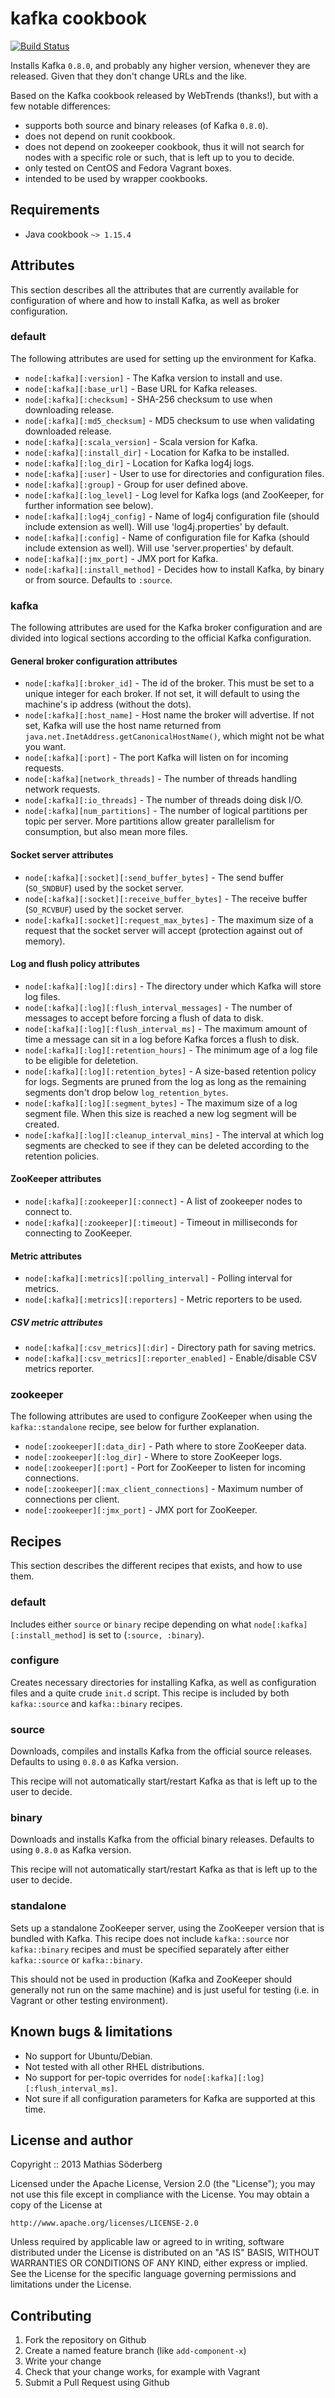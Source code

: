 # kafka cookbook

[![Build Status](https://travis-ci.org/mthssdrbrg/kafka-cookbook.png?branch=master)](https://travis-ci.org/mthssdrbrg/kafka-cookbook)

Installs Kafka `0.8.0`, and probably any higher version, whenever they are
released. Given that they don't change URLs and the like.

Based on the Kafka cookbook released by WebTrends (thanks!), but with a few
notable differences:

* supports both source and binary releases (of Kafka `0.8.0`).
* does not depend on runit cookbook.
* does not depend on zookeeper cookbook, thus it will not search for nodes with
  a specific role or such, that is left up to you to decide.
* only tested on CentOS and Fedora Vagrant boxes.
* intended to be used by wrapper cookbooks.

## Requirements
* Java cookbook `~> 1.15.4`

## Attributes
This section describes all the attributes that are currently available for
configuration of where and how to install Kafka, as well as broker
configuration.

### default
The following attributes are used for setting up the environment for Kafka.

* `node[:kafka][:version]` - The Kafka version to install and use.
* `node[:kafka][:base_url]` - Base URL for Kafka releases.
* `node[:kafka][:checksum]` - SHA-256 checksum to use when downloading
  release.
* `node[:kafka][:md5_checksum]` - MD5 checksum to use when validating
  downloaded release.
* `node[:kafka][:scala_version]` - Scala version for Kafka.
* `node[:kafka][:install_dir]` - Location for Kafka to be installed.
* `node[:kafka][:log_dir]` - Location for Kafka log4j logs.
* `node[:kafka][:user]` - User to use for directories and configuration files.
* `node[:kafka][:group]` - Group for user defined above.
* `node[:kafka][:log_level]` - Log level for Kafka logs (and ZooKeeper, for further
  information see below).
* `node[:kafka][:log4j_config]` - Name of log4j configuration file (should
  include extension as well). Will use 'log4j.properties' by default.
* `node[:kafka][:config]` - Name of configuration file for Kafka (should
  include extension as well). Will use 'server.properties' by default.
* `node[:kafka][:jmx_port]` - JMX port for Kafka.
* `node[:kafka][:install_method]` - Decides how to install Kafka, by binary or
  from source. Defaults to `:source`.

### kafka
The following attributes are used for the Kafka broker configuration and are
divided into logical sections according to the official Kafka configuration.

#### General broker configuration attributes
* `node[:kafka][:broker_id]` - The id of the broker. This must be set to a unique integer
  for each broker. If not set, it will default to using the machine's ip address
  (without the dots).
* `node[:kafka][:host_name]` - Host name the broker will advertise. If not set, Kafka will
  use the host name returned from
`java.net.InetAddress.getCanonicalHostName()`, which might not be what you want.
* `node[:kafka][:port]` - The port Kafka will listen on for incoming requests.
* `node[:kafka][network_threads]` - The number of threads handling network requests.
* `node[:kafka][:io_threads]` - The number of threads doing disk I/O.
* `node[:kafka][num_partitions]` - The number of logical partitions per topic per server.
  More partitions allow greater parallelism for consumption, but also mean more
  files.

#### Socket server attributes
* `node[:kafka][:socket][:send_buffer_bytes]` - The send buffer (`SO_SNDBUF`) used by the
  socket server.
* `node[:kafka][:socket][:receive_buffer_bytes]` - The receive buffer (`SO_RCVBUF`) used by
  the socket server.
* `node[:kafka][:socket][:request_max_bytes]` - The maximum size of a request that the
  socket server will accept (protection against out of memory).

#### Log and flush policy attributes
* `node[:kafka][:log][:dirs]` - The directory under which Kafka will store log files.
* `node[:kafka][:log][:flush_interval_messages]` - The number of messages to accept before
  forcing a flush of data to disk.
* `node[:kafka][:log][:flush_interval_ms]` - The maximum amount of time a message can sit
  in a log before Kafka forces a flush to disk.
* `node[:kafka][:log][:retention_hours]` - The minimum age of a log file to be eligible for
  deletetion.
* `node[:kafka][:log][:retention_bytes]` - A size-based retention policy for logs. Segments
  are pruned from the log as long as the remaining segments don't drop below
  `log_retention_bytes`.
* `node[:kafka][:log][:segment_bytes]` - The maximum size of a log segment file. When this
  size is reached a new log segment will be created.
* `node[:kafka][:log][:cleanup_interval_mins]` - The interval at which log segments are
  checked to see if they can be deleted according to the retention policies.

#### ZooKeeper attributes
* `node[:kafka][:zookeeper][:connect]` - A list of zookeeper nodes to connect to.
* `node[:kafka][:zookeeper][:timeout]` - Timeout in milliseconds for connecting to ZooKeeper.

#### Metric attributes
* `node[:kafka][:metrics][:polling_interval]` - Polling interval for metrics.
* `node[:kafka][:metrics][:reporters]` - Metric reporters to be used.

##### CSV metric attributes
* `node[:kafka][:csv_metrics][:dir]` - Directory path for saving metrics.
* `node[:kafka][:csv_metrics][:reporter_enabled]` - Enable/disable CSV metrics reporter.

### zookeeper
The following attributes are used to configure ZooKeeper when using the
`kafka::standalone` recipe, see below for further explanation.

* `node[:zookeeper][:data_dir]` - Path where to store ZooKeeper data.
* `node[:zookeeper][:log_dir]` - Where to store ZooKeeper logs.
* `node[:zookeeper][:port]` - Port for ZooKeeper to listen for incoming connections.
* `node[:zookeeper][:max_client_connections]` - Maximum number of connections per client.
* `node[:zookeeper][:jmx_port]` - JMX port for ZooKeeper.

## Recipes
This section describes the different recipes that exists, and how to use them.

### default
Includes either `source` or `binary` recipe depending on what
`node[:kafka][:install_method]` is set to (`:source, :binary`).

### configure
Creates necessary directories for installing Kafka, as well as configuration
files and a quite crude `init.d` script.
This recipe is included by both `kafka::source` and `kafka::binary` recipes.

### source
Downloads, compiles and installs Kafka from the official source releases.
Defaults to using `0.8.0` as Kafka version.

This recipe will not automatically start/restart Kafka as that is left up to the
user to decide.

### binary
Downloads and installs Kafka from the official binary releases.
Defaults to using `0.8.0` as Kafka version.

This recipe will not automatically start/restart Kafka as that is left up to the
user to decide.

### standalone
Sets up a standalone ZooKeeper server, using the ZooKeeper version that is
bundled with Kafka.
This recipe does not include `kafka::source` nor `kafka::binary` recipes and
must be specified separately after either `kafka::source` or
`kafka::binary`.

This should not be used in production (Kafka and ZooKeeper should generally not
run on the same machine) and is just useful for testing (i.e. in Vagrant or
other testing environment).

## Known bugs & limitations
* No support for Ubuntu/Debian.
* Not tested with all other RHEL distributions.
* No support for per-topic overrides for `node[:kafka][:log][:flush_interval_ms]`.
* Not sure if all configuration parameters for Kafka are supported at this time.

## License and author
Copyright :: 2013 Mathias Söderberg

Licensed under the Apache License, Version 2.0 (the "License");
you may not use this file except in compliance with the License.
You may obtain a copy of the License at

    http://www.apache.org/licenses/LICENSE-2.0

Unless required by applicable law or agreed to in writing, software
distributed under the License is distributed on an "AS IS" BASIS,
WITHOUT WARRANTIES OR CONDITIONS OF ANY KIND, either express or implied.
See the License for the specific language governing permissions and
limitations under the License.

## Contributing

1. Fork the repository on Github
2. Create a named feature branch (like `add-component-x`)
3. Write your change
4. Check that your change works, for example with Vagrant
5. Submit a Pull Request using Github
